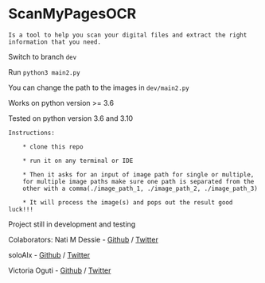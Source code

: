 # ScanMyPagesOCR
	Is a tool to help you scan your digital files and extract the right information that you need.

Switch to branch `dev`

Run `python3 main2.py`

You can change the path to the images in `dev/main2.py`

Works on python version >= 3.6

Tested on python version 3.6 and 3.10

	Instructions:
		
		* clone this repo
	
		* run it on any terminal or IDE
 		
		* Then it asks for an input of image path for single or multiple,
		for multiple image paths make sure one path is separated from the
		other with a comma(./image_path_1, ./image_path_2, ./image_path_3)
	
		* It will process the image(s) and pops out the result good luck!!!


Project still in development and testing

Colaborators:
Nati M Dessie - [Github](https://github.com/Natiman58) / [Twitter](https://twitter.com/NManyazewal) 

soloAlx - [Github](https://github.com/soloALX) / [Twitter](https://twitter.com/solomonaau188)

Victoria Oguti - [Github](https://github.com/Victoria-20) / [Twitter](https://twitter.com/victoriaocon5)
